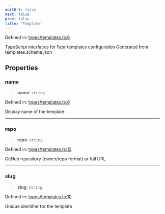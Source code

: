 ```yaml
---
editUrl: false
next: false
prev: false
title: "Template"
---
```


Defined in: [types/templates.ts:6](https://github.com/yashjawale/fabr/blob/f01b72cf78714226de776336ec5f87a5b71f2c78/src/types/templates.ts#L6)

TypeScript interfaces for Fabr templates configuration
Generated from templates.schema.json

## Properties

### name

> **name**: `string`

Defined in: [types/templates.ts:8](https://github.com/yashjawale/fabr/blob/f01b72cf78714226de776336ec5f87a5b71f2c78/src/types/templates.ts#L8)

Display name of the template

***

### repo

> **repo**: `string`

Defined in: [types/templates.ts:12](https://github.com/yashjawale/fabr/blob/f01b72cf78714226de776336ec5f87a5b71f2c78/src/types/templates.ts#L12)

GitHub repository (owner/repo format) or full URL

***

### slug

> **slug**: `string`

Defined in: [types/templates.ts:10](https://github.com/yashjawale/fabr/blob/f01b72cf78714226de776336ec5f87a5b71f2c78/src/types/templates.ts#L10)

Unique identifier for the template

